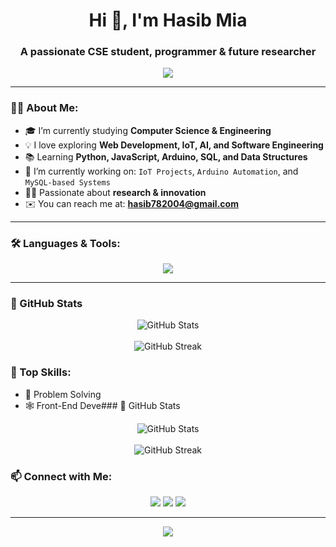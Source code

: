 <!-- Profile Header -->
<h1 align="center">Hi 👋, I'm Hasib Mia</h1>
<h3 align="center">A passionate CSE student, programmer & future researcher</h3>

<p align="center">
  <img src="https://readme-typing-svg.herokuapp.com/?lines=Welcome+to+my+GitHub!;I+love+Coding+and+Learning;Follow+my+projects+and+growth!" />
</p>

---

### 👨‍💻 About Me:

- 🎓 I’m currently studying **Computer Science & Engineering**
- 💡 I love exploring **Web Development, IoT, AI, and Software Engineering**
- 📚 Learning **Python, JavaScript, Arduino, SQL, and Data Structures**
- 🔭 I’m currently working on: `IoT Projects`, `Arduino Automation`, and `MySQL-based Systems`
- 🧑‍🔬 Passionate about **research & innovation**
- ✉️ You can reach me at: **hasib782004@gmail.com**

---

### 🛠️ Languages & Tools:

<p align="center">
  <img src="https://skillicons.dev/icons?i=html,css,js,python,c,cpp,arduino,mysql,github,linux,vscode" />
</p>

---

### 🚀 GitHub Stats

<p align="center">
  <img src="https://github-readme-stats.vercel.app/api?username=hasibmia&show_icons=true&theme=radical" alt="GitHub Stats" />
  <br><br>
  <img src="https://github-readme-streak-stats.herokuapp.com/?user=hasibmia&theme=radical" alt="GitHub Streak" />
</p

---

### 🧠 Top Skills:

- 🔧 Problem Solving
- 🕸️ Front-End Deve### 🚀 GitHub Stats

<p align="center">
  <img src="https://github-readme-stats.vercel.app/api?username=hasibmia&show_icons=true&theme=radical" alt="GitHub Stats" />
  <br><br>
  <img src="https://github-readme-streak-stats.herokuapp.com/?user=hasibmia&theme=radical" alt="GitHub Streak" />
</plopment
- 🔌 Arduino Projects & Automation
- 📊 SQL and Database Design
- 📈 Numerical Methods & Algorithms

---

### 📫 Connect with Me:

<p align="center">
  <a href="https://linkedin.com/in/your-profile"><img src="https://img.shields.io/badge/LinkedIn-blue?style=for-the-badge&logo=linkedin" /></a>
  <a href="mailto:your-email@example.com"><img src="https://img.shields.io/badge/Email-red?style=for-the-badge&logo=gmail" /></a>
  <a href="https://github.com/hasibmia"><img src="https://img.shields.io/badge/GitHub-000?style=for-the-badge&logo=github" /></a>
</p>

---

<p align="center">
  <img src="https://quotes-github-readme.vercel.app/api?type=horizontal&theme=radical" />
</p>
